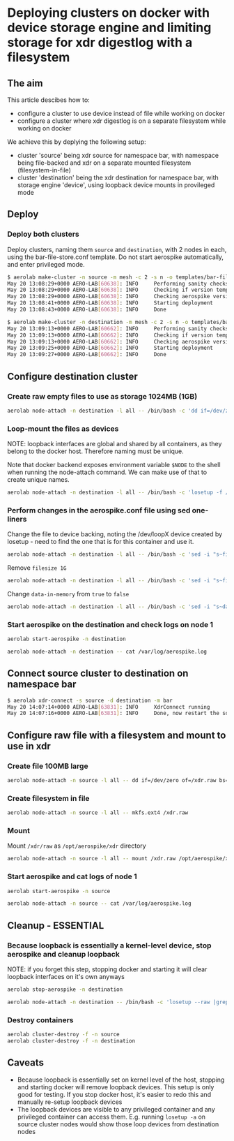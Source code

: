 # Deploying clusters on docker with device storage engine and limiting storage for xdr digestlog with a filesystem

## The aim

This article descibes how to:

* configure a cluster to use device instead of file while working on docker
* configure a cluster where xdr digestlog is on a separate filesystem while working on docker

We achieve this by deplying the following setup:

* cluster 'source' being xdr source for namespace bar, with namespace being file-backed and xdr on a separate mounted filesystem (filesystem-in-file)
* cluster 'destination' being the xdr destination for namespace bar, with storage engine 'device', using loopback device mounts in provileged mode

## Deploy

### Deploy both clusters

Deploy clusters, naming them `source` and `destination`, with 2 nodes in each, using the bar-file-store.conf template. Do not start aerospike automatically, and enter privileged mode.

```bash
$ aerolab make-cluster -n source -m mesh -c 2 -s n -o templates/bar-file-store.conf --privileged
May 20 13:08:29+0000 AERO-LAB[60638]: INFO     Performing sanity checks, checking if docker/lxc is running and accessible
May 20 13:08:29+0000 AERO-LAB[60638]: INFO     Checking if version template already exists
May 20 13:08:29+0000 AERO-LAB[60638]: INFO     Checking aerospike version
May 20 13:08:41+0000 AERO-LAB[60638]: INFO     Starting deployment
May 20 13:08:43+0000 AERO-LAB[60638]: INFO     Done
```

```bash
$ aerolab make-cluster -n destination -m mesh -c 2 -s n -o templates/bar-file-store.conf --privileged
May 20 13:09:13+0000 AERO-LAB[60662]: INFO     Performing sanity checks, checking if docker/lxc is running and accessible
May 20 13:09:13+0000 AERO-LAB[60662]: INFO     Checking if version template already exists
May 20 13:09:13+0000 AERO-LAB[60662]: INFO     Checking aerospike version
May 20 13:09:25+0000 AERO-LAB[60662]: INFO     Starting deployment
May 20 13:09:27+0000 AERO-LAB[60662]: INFO     Done
```

## Configure destination cluster

### Create raw empty files to use as storage 1024MB (1GB)

```bash
aerolab node-attach -n destination -l all -- /bin/bash -c 'dd if=/dev/zero of=/store$NODE.raw bs=1M count=1024'
```

### Loop-mount the files as devices

NOTE: loopback interfaces are global and shared by all containers, as they belong to the docker host. Therefore naming must be unique.

Note that docker backend exposes environment variable `$NODE` to the shell when running the node-attach command. We can make use of that to create unique names.

```bash
aerolab node-attach -n destination -l all -- /bin/bash -c 'losetup -f /store$NODE.raw'
```

### Perform changes in the aerospike.conf file using sed one-liners

Change the file to device backing,  noting the /dev/loopX device created by losetup - need to find the one that is for this container and use it.

```bash
aerolab node-attach -n destination -l all -- /bin/bash -c 'sed -i "s~file /opt/aerospike/data/bar.dat~device $(losetup --raw |grep store$NODE.raw |cut -d " " -f 1)~g" /etc/aerospike/aerospike.conf'
```

Remove `filesize 1G`

```bash
aerolab node-attach -n destination -l all -- /bin/bash -c 'sed -i "s~filesize 1G~~g" /etc/aerospike/aerospike.conf'
```

Change `data-in-memory` from `true` to `false`

```bash
aerolab node-attach -n destination -l all -- /bin/bash -c 'sed -i "s~data-in-memory true~data-in-memory false~g" /etc/aerospike/aerospike.conf'
```

### Start aerospike on the destination and check logs on node 1

```bash
aerolab start-aerospike -n destination

aerolab node-attach -n destination -- cat /var/log/aerospike.log
```

## Connect source cluster to destination on namespace bar

```bash
$ aerolab xdr-connect -s source -d destination -m bar
May 20 14:07:14+0000 AERO-LAB[63831]: INFO     XdrConnect running
May 20 14:07:16+0000 AERO-LAB[63831]: INFO     Done, now restart the source cluster for changes to take effect.
```

## Configure raw file with a filesystem and mount to use in xdr

### Create file 100MB large

```bash
aerolab node-attach -n source -l all -- dd if=/dev/zero of=/xdr.raw bs=1M count=100MB
```

### Create filesystem in file

```bash
aerolab node-attach -n source -l all -- mkfs.ext4 /xdr.raw
```

### Mount

Mount `/xdr/raw` as `/opt/aerospike/xdr` directory

```bash
aerolab node-attach -n source -l all -- mount /xdr.raw /opt/aerospike/xdr
```

### Start aerospike and cat logs of node 1

```bash
aerolab start-aerospike -n source

aerolab node-attach -n source -- cat /var/log/aerospike.log
```

## Cleanup - ESSENTIAL

### Because loopback is essentially a kernel-level device, stop aerospike and cleanup loopback

NOTE: if you forget this step, stopping docker and starting it will clear loopback interfaces on it's own anyways

```bash
aerolab stop-aerospike -n destination

aerolab node-attach -n destination -- /bin/bash -c 'losetup --raw |grep store |grep raw |cut -d " " -f 1 |while read line; do losetup -d $line; done'
```

### Destroy containers

```bash
aerolab cluster-destroy -f -n source
aerolab cluster-destroy -f -n destination
```

## Caveats

* Because loopback is essentially set on kernel level of the host, stopping and starting docker will remove loopback devices. This setup is only good for testing. If you stop docker host, it's easier to redo this and manually re-setup loopback devices
* The loopback devices are visible to any privileged container and any privileged container can access them. E.g. running `losetup -a` on source cluster nodes would show those loop devices from destination nodes
